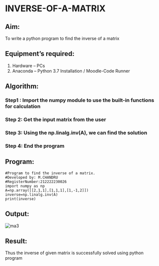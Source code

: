 # INVERSE-OF-A-MATRIX
## Aim:
To write a python program to find the inverse of a matrix
## Equipment’s required:
1. 	Hardware – PCs
2. 	Anaconda – Python 3.7 Installation / Moodle-Code Runner
## Algorithm:
### Step1 : Import the numpy module to use the built-in functions for calculation
### Step 2: Get the input matrix from the user
### Step 3: Using the np.linalg.inv(A), we can find the solution
### Step 4: End the program

## Program:
```
#Program to find the inverse of a matrix.
#Developed by: M.CHANDRU
#RegisterNumber:212222230026
import numpy as np
A=np.array([[2,1,1],[1,1,1],[1,-1,2]])
inverse=np.linalg.inv(A)
print(inverse)
```
## Output:
![ma3](https://user-images.githubusercontent.com/119393023/226391771-6bdbbc8e-ce75-4643-8de1-959ac497f7de.png)

## Result:
Thus the inverse of given matrix is successfully solved using python program

